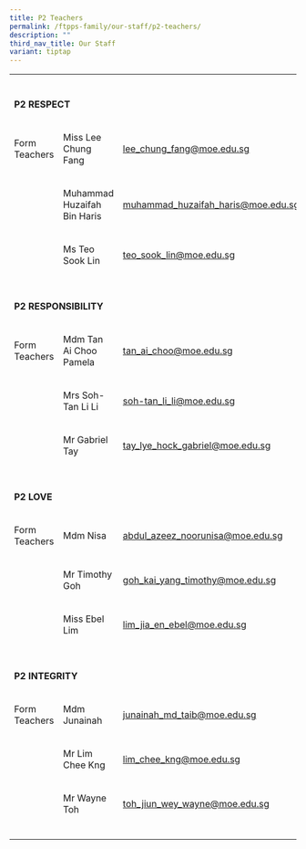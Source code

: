 ```yaml
---
title: P2 Teachers
permalink: /ftpps-family/our-staff/p2-teachers/
description: ""
third_nav_title: Our Staff
variant: tiptap
---
```

<table style="minWidth: 75px">
<colgroup>
<col>
<col>
<col>
</colgroup>
<tbody>
<tr>
<th rowspan="1" colspan="1">
<p></p>
</th>
<th rowspan="1" colspan="1">
<p></p>
</th>
<th rowspan="1" colspan="1">
<p></p>
</th>
</tr>
<tr>
<td rowspan="1" colspan="3">
<p><strong>P2 RESPECT</strong>
</p>
</td>
</tr>
<tr>
<td rowspan="1" colspan="1">
<p>Form Teachers</p>
</td>
<td rowspan="1" colspan="1">
<p>Miss Lee Chung Fang</p>
</td>
<td rowspan="1" colspan="1">
<p><a href="mailto:lee_chung_fang@moe.edu.sg" rel="noopener noreferrer nofollow" target="_blank"><u>lee_chung_fang@moe.edu.sg</u></a>
</p>
</td>
</tr>
<tr>
<td rowspan="1" colspan="1">
<p></p>
</td>
<td rowspan="1" colspan="1">
<p>Muhammad Huzaifah Bin Haris</p>
</td>
<td rowspan="1" colspan="1">
<p><a href="mailto:muhammad_huzaifah_haris@moe.edu.sg" rel="noopener noreferrer nofollow" target="_blank">muhammad_huzaifah_haris@moe.edu.sg</a>
</p>
</td>
</tr>
<tr>
<td rowspan="1" colspan="1">
<p></p>
</td>
<td rowspan="1" colspan="1">
<p>Ms Teo Sook Lin</p>
</td>
<td rowspan="1" colspan="1">
<p><a href="mailto:teo_sook_lin@moe.edu.sg" rel="noopener noreferrer nofollow" target="_blank">teo_sook_lin@moe.edu.sg</a>
</p>
</td>
</tr>
<tr>
<td rowspan="1" colspan="1">
<p></p>
</td>
<td rowspan="1" colspan="1">
<p></p>
</td>
<td rowspan="1" colspan="1">
<p></p>
</td>
</tr>
<tr>
<td rowspan="1" colspan="3">
<p><strong>P2 RESPONSIBILITY</strong>
</p>
</td>
</tr>
<tr>
<td rowspan="1" colspan="1">
<p>Form Teachers</p>
</td>
<td rowspan="1" colspan="1">
<p>Mdm Tan Ai Choo Pamela</p>
</td>
<td rowspan="1" colspan="1">
<p><a href="mailto:tan_ai_choo@moe.edu.sg" rel="noopener noreferrer nofollow" target="_blank"><u>tan_ai_choo@moe.edu.sg</u></a>
</p>
</td>
</tr>
<tr>
<td rowspan="1" colspan="1">
<p></p>
</td>
<td rowspan="1" colspan="1">
<p>Mrs Soh-Tan Li Li</p>
</td>
<td rowspan="1" colspan="1">
<p><a href="mailto:soh-tan_li_li@moe.edu.sg" rel="noopener noreferrer nofollow" target="_blank"><u>soh-tan_li_li@moe.edu.sg</u></a>
</p>
</td>
</tr>
<tr>
<td rowspan="1" colspan="1">
<p></p>
</td>
<td rowspan="1" colspan="1">
<p>Mr Gabriel Tay</p>
</td>
<td rowspan="1" colspan="1">
<p><a href="mailto:tay_lye_hock_gabriel@moe.edu.sg" rel="noopener noreferrer nofollow" target="_blank">tay_lye_hock_gabriel@moe.edu.sg</a>
</p>
</td>
</tr>
<tr>
<td rowspan="1" colspan="1">
<p></p>
</td>
<td rowspan="1" colspan="1">
<p></p>
</td>
<td rowspan="1" colspan="1">
<p></p>
</td>
</tr>
<tr>
<td rowspan="1" colspan="3">
<p><strong>P2 LOVE</strong>
</p>
</td>
</tr>
<tr>
<td rowspan="1" colspan="1">
<p>Form Teachers</p>
</td>
<td rowspan="1" colspan="1">
<p>Mdm Nisa</p>
</td>
<td rowspan="1" colspan="1">
<p><a href="mailto:abdul_azeez_noorunisa@moe.edu.sg" rel="noopener noreferrer nofollow" target="_blank"><u>abdul_azeez_noorunisa@moe.edu.sg</u></a>
</p>
</td>
</tr>
<tr>
<td rowspan="1" colspan="1">
<p></p>
</td>
<td rowspan="1" colspan="1">
<p>Mr Timothy Goh</p>
</td>
<td rowspan="1" colspan="1">
<p><a href="mailto:goh_kai_yang_timothy@moe.edu.sg" rel="noopener noreferrer nofollow" target="_blank"><u>goh_kai_yang_timothy@moe.edu.sg</u></a>
</p>
</td>
</tr>
<tr>
<td rowspan="1" colspan="1">
<p></p>
</td>
<td rowspan="1" colspan="1">
<p>Miss Ebel Lim</p>
</td>
<td rowspan="1" colspan="1">
<p><a href="mailto:lim_jia_en_ebel@moe.edu.sg" rel="noopener noreferrer nofollow" target="_blank">lim_jia_en_ebel@moe.edu.sg</a>
</p>
</td>
</tr>
<tr>
<td rowspan="1" colspan="1">
<p></p>
</td>
<td rowspan="1" colspan="1">
<p></p>
</td>
<td rowspan="1" colspan="1">
<p></p>
</td>
</tr>
<tr>
<td rowspan="1" colspan="3">
<p><strong>P2 INTEGRITY</strong>
</p>
</td>
</tr>
<tr>
<td rowspan="1" colspan="1">
<p>Form Teachers</p>
</td>
<td rowspan="1" colspan="1">
<p>Mdm Junainah</p>
</td>
<td rowspan="1" colspan="1">
<p><a href="mailto:junainah_md_taib@moe.edu.sg" rel="noopener noreferrer nofollow" target="_blank"><u>junainah_md_taib@moe.edu.sg</u></a>
</p>
</td>
</tr>
<tr>
<td rowspan="1" colspan="1">
<p></p>
</td>
<td rowspan="1" colspan="1">
<p>Mr Lim Chee Kng</p>
</td>
<td rowspan="1" colspan="1">
<p><a href="mailto:lim_chee_kng@moe.edu.sg" rel="noopener noreferrer nofollow" target="_blank"><u>lim_chee_kng@moe.edu.sg</u></a>
</p>
</td>
</tr>
<tr>
<td rowspan="1" colspan="1">
<p></p>
</td>
<td rowspan="1" colspan="1">
<p>Mr Wayne Toh</p>
</td>
<td rowspan="1" colspan="1">
<p><a href="mailto:toh_jiun_wey_wayne@moe.edu.sg" rel="noopener noreferrer nofollow" target="_blank">toh_jiun_wey_wayne@moe.edu.sg</a>
</p>
</td>
</tr>
<tr>
<td rowspan="1" colspan="1">
<p></p>
</td>
<td rowspan="1" colspan="1">
<p></p>
</td>
<td rowspan="1" colspan="1">
<p></p>
</td>
</tr>
</tbody>
</table>
<p></p>